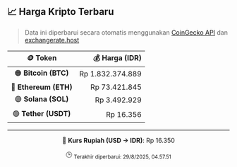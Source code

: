 

<!-- HARGA_KRIPTO -->
## 📈 Harga Kripto Terbaru

> Data ini diperbarui secara otomatis menggunakan [CoinGecko API](https://www.coingecko.com/) dan [exchangerate.host](https://exchangerate.host/)

<div align="center">

| 🪙 Token | 💰 Harga (IDR) |
|:------:|---------------:|
| 🟠 **Bitcoin (BTC)**   | Rp 1.832.374.889 |
| 🔵 **Ethereum (ETH)**  | Rp 73.421.845 |
| 🟣 **Solana (SOL)**    | Rp 3.492.929 |
| 🟢 **Tether (USDT)**   | Rp 16.356 |

---

💱 **Kurs Rupiah (USD → IDR)**: Rp 16.350

🕒 <sub>Terakhir diperbarui: 29/8/2025, 04.57.51</sub>

</div>
<!-- /HARGA_KRIPTO -->